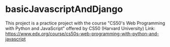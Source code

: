 # basicJavascriptAndDjango

This project is a practice project with the course "CS50's Web Programming with Python and JavaScript" offered by CS50 (Harvard University)
Link: https://www.edx.org/course/cs50s-web-programming-with-python-and-javascript
